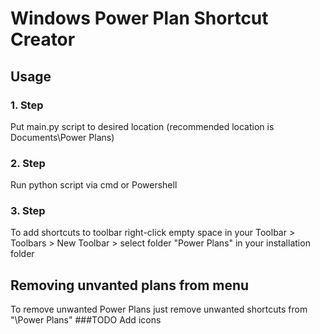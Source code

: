# Windows Power Plan Shortcut Creator
## Usage
### 1. Step
Put main.py script to desired location (recommended location is Documents\Power Plans\)
### 2. Step
Run python script via cmd or Powershell
### 3. Step
To add shortcuts to toolbar right-click empty space in your Toolbar > Toolbars > New Toolbar > select folder "Power Plans" in your installation folder
## Removing unvanted plans from menu
To remove unwanted Power Plans just remove unwanted shortcuts from "<installation folder>\Power Plans"
###TODO
Add icons
